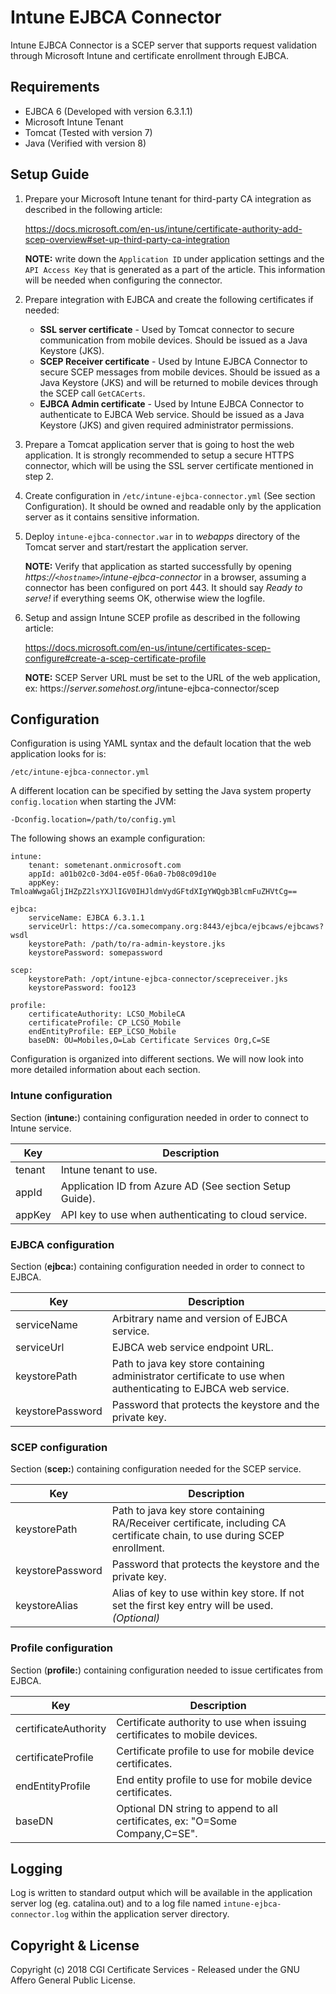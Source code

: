 # Intune EJBCA Connector
Intune EJBCA Connector is a SCEP server that supports request validation 
through Microsoft Intune and certificate enrollment through EJBCA.

## Requirements
- EJBCA 6 (Developed with version 6.3.1.1)
- Microsoft Intune Tenant
- Tomcat (Tested with version 7)
- Java (Verified with version 8)

## Setup Guide
1.  Prepare your Microsoft Intune tenant for third-party CA integration as
    described in the following article:
    
    https://docs.microsoft.com/en-us/intune/certificate-authority-add-scep-overview#set-up-third-party-ca-integration
    
    **NOTE:** write down the `Application ID` under application settings and the
    `API Access Key` that is generated as a part of the article. This information will
    be needed when configuring the connector.

2.  Prepare integration with EJBCA and create the following certificates if needed:

    - **SSL server certificate** - Used by Tomcat connector to secure communication from mobile devices. Should be issued as a Java Keystore (JKS).
    - **SCEP Receiver certificate** - Used by Intune EJBCA Connector to secure SCEP messages from mobile devices. Should be issued as a Java Keystore (JKS) and will be returned to mobile devices through the SCEP call `GetCACerts`.
    - **EJBCA Admin certificate** - Used by Intune EJBCA Connector to authenticate to EJBCA Web service. Should be issued as a Java Keystore (JKS) and given required administrator permissions.

3.  Prepare a Tomcat application server that is going to host the
    web application. It is strongly recommended to setup a secure HTTPS
    connector, which will be using the SSL server certificate mentioned in step 2.
    
4.  Create configuration in `/etc/intune-ejbca-connector.yml` 
    (See section Configuration). It should be owned and readable only by the application server as it contains sensitive information.
    
5.  Deploy `intune-ejbca-connector.war` in to *webapps* directory
    of the Tomcat server and start/restart the application server.
    
    **NOTE:** Verify that application as started successfully by opening *https://`<hostname>`/intune-ejbca-connector*
    in a browser, assuming a connector has been configured on port 443. It should say *Ready to serve!* if everything seems OK, 
    otherwise wiew the logfile.

6.  Setup and assign Intune SCEP profile as described in the following
    article:
    
    https://docs.microsoft.com/en-us/intune/certificates-scep-configure#create-a-scep-certificate-profile

    **NOTE:** SCEP Server URL must be set to the URL of the web 
    application, ex: https://*server.somehost.org*/intune-ejbca-connector/scep

## Configuration
Configuration is using YAML syntax and the default location
that the web application looks for is:

    /etc/intune-ejbca-connector.yml

A different location can be specified by setting the Java
system property `config.location` when starting the JVM:
 
    -Dconfig.location=/path/to/config.yml

The following shows an example configuration:
    
    intune:
        tenant: sometenant.onmicrosoft.com
        appId: a01b02c0-3d04-e05f-06a0-7b08c09d10e
        appKey: TmloaWwgaGljIHZpZ2lsYXJlIGV0IHJldmVydGFtdXIgYWQgb3BlcmFuZHVtCg==
    
    ejbca:
        serviceName: EJBCA 6.3.1.1
        serviceUrl: https://ca.somecompany.org:8443/ejbca/ejbcaws/ejbcaws?wsdl
        keystorePath: /path/to/ra-admin-keystore.jks
        keystorePassword: somepassword
  
    scep:
        keystorePath: /opt/intune-ejbca-connector/scepreceiver.jks
        keystorePassword: foo123
        
    profile:
        certificateAuthority: LCSO_MobileCA
        certificateProfile: CP_LCSO_Mobile
        endEntityProfile: EEP_LCSO_Mobile
        baseDN: OU=Mobiles,O=Lab Certificate Services Org,C=SE   

Configuration is organized into different sections. We will now look into 
more detailed information about each section.

### Intune configuration
Section (**intune:**) containing configuration needed in order to connect to Intune service.

| Key    | Description
| ------ | -----------
| tenant | Intune tenant to use.
| appId  | Application ID from Azure AD (See section Setup Guide).
| appKey | API key to use when authenticating to cloud service.

### EJBCA configuration
Section (**ejbca:**) containing configuration needed in order to connect to EJBCA.

| Key              | Description
| ---------------- | -----------
| serviceName      | Arbitrary name and version of EJBCA service.
| serviceUrl       | EJBCA web service endpoint URL.
| keystorePath     | Path to java key store containing administrator certificate to use when authenticating to EJBCA web service.
| keystorePassword | Password that protects the keystore and the private key.

### SCEP configuration
Section (**scep:**) containing configuration needed for the SCEP service.

| Key              | Description
| ---------------- | -----------
| keystorePath     | Path to java key store containing RA/Receiver certificate, including CA certificate chain, to use during SCEP enrollment.
| keystorePassword | Password that protects the keystore and the private key.
| keystoreAlias    | Alias of key to use within key store. If not set the first key entry will be used. *(Optional)*

### Profile configuration
Section (**profile:**) containing configuration needed to issue certificates from EJBCA.

| Key                  | Description
| -------------------- | -----------
| certificateAuthority | Certificate authority to use when issuing certificates to mobile devices.
| certificateProfile   | Certificate profile to use for mobile device certificates.
| endEntityProfile     | End entity profile to use for mobile device certificates.
| baseDN               | Optional DN string to append to all certificates, ex: "O=Some Company,C=SE".

## Logging
Log is written to standard output which will be available in the application server log (eg. catalina.out)
and to a log file named `intune-ejbca-connector.log` within the application server directory.

## Copyright & License
Copyright (c) 2018 CGI Certificate Services - Released under the 
GNU Affero General Public License.